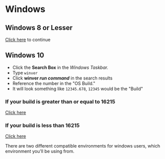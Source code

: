 # Windows

## Windows 8 or Lesser

[Click here](virtual_machine.md) to continue

## Windows 10 

- Click the **Search Box** in the *Windows Taskbar.*
- Type `winver`
- Click **winver _run command_** in the search results
- Reference the number in the "OS Build."
- It will look something like `12345.678`, `12345` would be the "Build"

### If your build is greater than or equal to 16215

[Click here](windows-subsystem-for-linux.md)

### If your build is less than 16215 

[Click here](virtual-machine.md)

There are two different compatible environments for windows users, which environment you'll be using from. 
